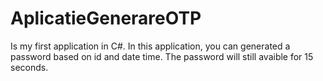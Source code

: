 # AplicatieGenerareOTP
Is my first application in C#.
In this application, you can generated a password based on id and date time.
The password will still avaible for 15 seconds.